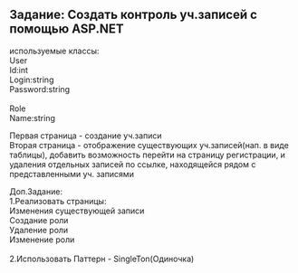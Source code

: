 <h2>Задание: Создать контроль уч.записей с помощью ASP.NET</h2>

используемые классы:<br>
User<br>
Id:int<br>
Login:string<br>
Password:string<br>
<br>
Role<br>
Name:string<br>

Первая страница - создание уч.записи<br>
Вторая страница - отображение существующих уч.записей(нап. в виде таблицы), добавить возможность перейти на страницу регистрации, и удаления отдельных записей по ссылке, находящейся рядом с представленными уч. записями<br>

Доп.Задание:<br>
1.Реализовать страницы:<br>
 Изменения существующей записи<br>
 Создание роли<br>
 Удаление роли<br>
 Изменение роли<br>
<br>
2.Использовать Паттерн - SingleTon(Одиночка)<br>